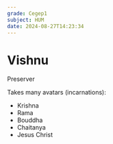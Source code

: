 ```yaml
---
grade: Cegep1
subject: HUM
date: 2024-08-27T14:23:34
---
```


# Vishnu

Preserver

Takes many avatars (incarnations):

- Krishna
- Rama
- Bouddha
- Chaitanya
- Jesus Christ